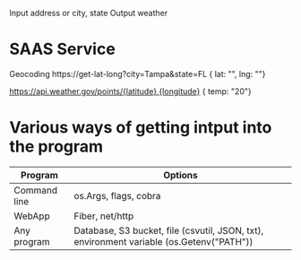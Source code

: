 
Input address or city, state
Output weather

SAAS Service
============
Geocoding
https://get-lat-long?city=Tampa&state=FL
 { lat: "", lng: ""}

https://api.weather.gov/points/{latitude},{longitude}
 { temp: "20"}

 Various ways of getting intput into the program
 ===============================================
 | Program | Options |
 |-|-|
 |Command line| os.Args, flags, cobra|
 |WebApp|Fiber, net/http|
 |Any program|Database, S3 bucket, file (csvutil, JSON, txt), environment variable (os.Getenv("PATH"))|